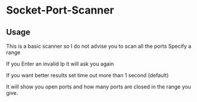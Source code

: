 # Socket-Port-Scanner

## Usage

This is a basic scanner so I do not advise you to scan all the ports 
Specify a range

If you Enter an invalid Ip it will ask you again

If you want better results set time out more than 1 second (default)

It will show you open ports and how many ports are closed in the range you give.
